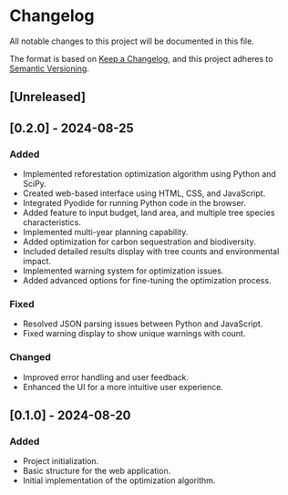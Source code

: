 # Changelog

All notable changes to this project will be documented in this file.

The format is based on [Keep a Changelog](https://keepachangelog.com/en/1.0.0/),
and this project adheres to [Semantic Versioning](https://semver.org/spec/v2.0.0.html).

## [Unreleased]

## [0.2.0] - 2024-08-25

### Added
- Implemented reforestation optimization algorithm using Python and SciPy.
- Created web-based interface using HTML, CSS, and JavaScript.
- Integrated Pyodide for running Python code in the browser.
- Added feature to input budget, land area, and multiple tree species characteristics.
- Implemented multi-year planning capability.
- Added optimization for carbon sequestration and biodiversity.
- Included detailed results display with tree counts and environmental impact.
- Implemented warning system for optimization issues.
- Added advanced options for fine-tuning the optimization process.

### Fixed
- Resolved JSON parsing issues between Python and JavaScript.
- Fixed warning display to show unique warnings with count.

### Changed
- Improved error handling and user feedback.
- Enhanced the UI for a more intuitive user experience.

## [0.1.0] - 2024-08-20

### Added
- Project initialization.
- Basic structure for the web application.
- Initial implementation of the optimization algorithm.
